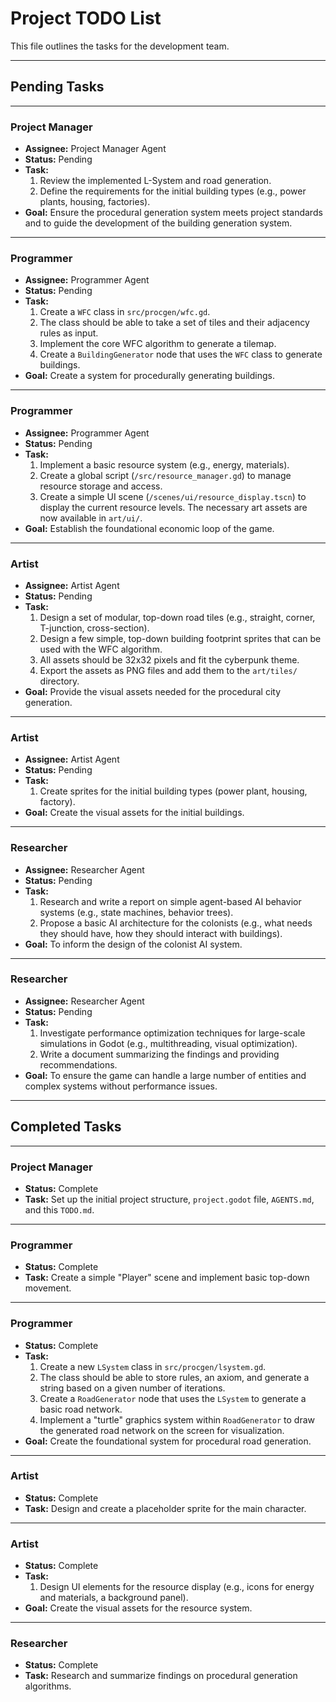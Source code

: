 # Project TODO List

This file outlines the tasks for the development team.

---
## **Pending Tasks**
---

### **Project Manager**
- **Assignee:** Project Manager Agent
- **Status:** Pending
- **Task:**
    1. Review the implemented L-System and road generation.
    2. Define the requirements for the initial building types (e.g., power plants, housing, factories).
- **Goal:** Ensure the procedural generation system meets project standards and to guide the development of the building generation system.

---

### **Programmer**
- **Assignee:** Programmer Agent
- **Status:** Pending
- **Task:**
    1.  Create a `WFC` class in `src/procgen/wfc.gd`.
    2.  The class should be able to take a set of tiles and their adjacency rules as input.
    3.  Implement the core WFC algorithm to generate a tilemap.
    4.  Create a `BuildingGenerator` node that uses the `WFC` class to generate buildings.
- **Goal:** Create a system for procedurally generating buildings.

---

### **Programmer**
- **Assignee:** Programmer Agent
- **Status:** Pending
- **Task:**
    1. Implement a basic resource system (e.g., energy, materials).
    2. Create a global script (`/src/resource_manager.gd`) to manage resource storage and access.
    3. Create a simple UI scene (`/scenes/ui/resource_display.tscn`) to display the current resource levels. The necessary art assets are now available in `art/ui/`.
- **Goal:** Establish the foundational economic loop of the game.

---

### **Artist**
- **Assignee:** Artist Agent
- **Status:** Pending
- **Task:**
    1.  Design a set of modular, top-down road tiles (e.g., straight, corner, T-junction, cross-section).
    2.  Design a few simple, top-down building footprint sprites that can be used with the WFC algorithm.
    3.  All assets should be 32x32 pixels and fit the cyberpunk theme.
    4.  Export the assets as PNG files and add them to the `art/tiles/` directory.
- **Goal:** Provide the visual assets needed for the procedural city generation.

---

### **Artist**
- **Assignee:** Artist Agent
- **Status:** Pending
- **Task:**
    1. Create sprites for the initial building types (power plant, housing, factory).
- **Goal:** Create the visual assets for the initial buildings.

---

### **Researcher**
- **Assignee:** Researcher Agent
- **Status:** Pending
- **Task:**
    1. Research and write a report on simple agent-based AI behavior systems (e.g., state machines, behavior trees).
    2. Propose a basic AI architecture for the colonists (e.g., what needs they should have, how they should interact with buildings).
- **Goal:** To inform the design of the colonist AI system.

---

### **Researcher**
- **Assignee:** Researcher Agent
- **Status:** Pending
- **Task:**
    1. Investigate performance optimization techniques for large-scale simulations in Godot (e.g., multithreading, visual optimization).
    2. Write a document summarizing the findings and providing recommendations.
- **Goal:** To ensure the game can handle a large number of entities and complex systems without performance issues.

---
## **Completed Tasks**
---

### **Project Manager**
- **Status:** Complete
- **Task:** Set up the initial project structure, `project.godot` file, `AGENTS.md`, and this `TODO.md`.

---

### **Programmer**
- **Status:** Complete
- **Task:** Create a simple "Player" scene and implement basic top-down movement.

---

### **Programmer**
- **Status:** Complete
- **Task:**
    1.  Create a new `LSystem` class in `src/procgen/lsystem.gd`.
    2.  The class should be able to store rules, an axiom, and generate a string based on a given number of iterations.
    3.  Create a `RoadGenerator` node that uses the `LSystem` to generate a basic road network.
    4.  Implement a "turtle" graphics system within `RoadGenerator` to draw the generated road network on the screen for visualization.
- **Goal:** Create the foundational system for procedural road generation.

---

### **Artist**
- **Status:** Complete
- **Task:** Design and create a placeholder sprite for the main character.

---

### **Artist**
- **Status:** Complete
- **Task:**
    1. Design UI elements for the resource display (e.g., icons for energy and materials, a background panel).
- **Goal:** Create the visual assets for the resource system.

---

### **Researcher**
- **Status:** Complete
- **Task:** Research and summarize findings on procedural generation algorithms.